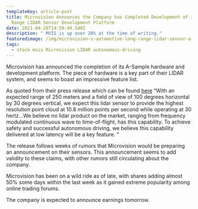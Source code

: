```yaml
---
templateKey: article-post
title: Microvision Announces the Company has Completed Development of its Long
  Range LIDAR Sensor Development Platform
date: 2021-04-28T14:59:49.540Z
description: " MVIS is up over 20% at the time of writing."
featuredimage: /img/microvision-s-automotive-long-range-lidar-sensor-a-sample.png
tags:
  - stock mvis Microvision LIDAR autonomous-driving
---
```

Microvision has announced the completion of its A-Sample hardware and development platform. The piece of hardware is a key part of their LIDAR system, and seems to boast an impressive feature list.

As quoted from their press release which can be found [here](https://microvision.gcs-web.com/news-releases/news-release-details/microvision-announces-completion-its-long-range-lidar-sensor) “With an expected range of 250 meters and a field of view of 100 degrees horizontal by 30 degrees vertical, we expect this lidar sensor to provide the highest resolution point cloud at 10.8 million points per second while operating at 30 hertz…We believe no lidar product on the market, ranging from frequency modulated continuous wave to time-of-flight, has this capability. To achieve safety and successful autonomous driving, we believe this capability delivered at low latency will be a key feature. ”

The release follows weeks of rumors that Microvision would be preparing an announcement on their sensors. This announcement seems to add validity to these claims, with other rumors still circulating about the company.

Microvision has been on a wild ride as of late, with shares adding almost 50% some days within the last week as it gained extreme popularity among online trading forums.

The company is expected to announce earnings tomorrow.